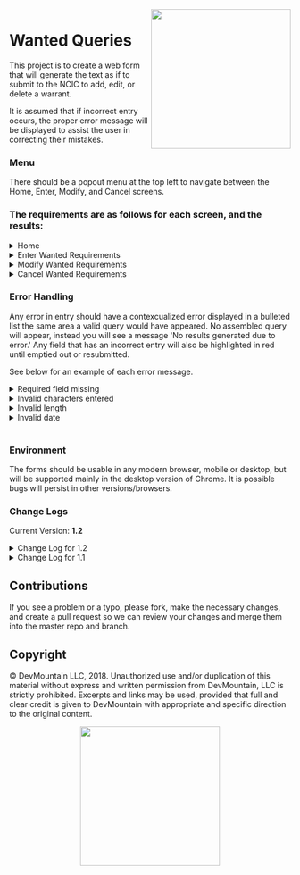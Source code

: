 <img src="https://devmounta.in/img/logowhiteblue.png" width="250" align="right">

# Wanted Queries

This project is to create a web form that will generate the text as if to submit to the NCIC to add, edit, or delete a warrant.

It is assumed that if incorrect entry occurs, the proper error message will be displayed to assist the user in correcting their mistakes.

### Menu

There should be a popout menu at the top left to navigate between the Home, Enter, Modify, and Cancel screens.

### The requirements are as follows for each screen, and the results:


<details>

<summary> Home </summary>

#### Screen Summary

This screen exists to give a brief description of what each of the other screens is intended for.

</details>


<details>

<summary> Enter Wanted Requirements </summary>

<br />

#### This screen exists to generate the text string which will be sent to the state or federal government, who will register a warrant using the supplied information.

##### Entry Requirements
*alpha*: any alphabetical characters, upper or lower case

*numeric*: numbers only, 0-9

*special*: these are any characters other than numbers and letters, including blank spaces ' '.  Also, periods '.' should not be allowed as they can break message parsing.

##### Field Requirements
* Header: Required, 9-19 characters in length, any allowed
* MKE: Required, 2-4 alpha/special characters in length
* Originating Agency Identifier: Required, 9 alphanumeric characters in length
* Name: Required, 3-30 characters in length, any allowed
* Sex: Required, Dropdown where Female, Male, Other, and Unknown are the only accepted entries, reflected by 'F', 'M', 'O', and 'U' respectively in the assembled query
* Race / Ethnicity: Required, Dropdown where Asian/Pacific Islander, Black, Hispanic, American Indian / Alaskan Native, White, and Unknown are the only accepted entries, reflected by a 'A', 'B', 'H', 'I', 'W', and 'U' respectively in the assembled query
* Height: Required, 3 characters in length, numeric only in FII format, where F is feet and I is inches
* Weight: Required, 1-3 characters in length, numeric only in lbs, leading zeros to be entered systematically as necessary to change the length to 3 characters in the assembled query.
* Hair: Required, 3-10 characters in length, alpha only
* Offense: Required, 5-15 characters in length, any allowed
* Date of Warrant/Violation: Required, this field uses the date picker as generated by the browser, but can still be typed manually, 10 characters in length, numeric in MM/DD/YYYY format (allows dates from 1900 to today +1 day, to account for time zone differences)
* Drivers License: Optional, 1-20 characters in length, any characters allowed, if included requires DL State & DL Expiration Year
* DL State: Optional, 2 characters in length, State Abbreviations only, if included requires Drivers License & DL Expiration Year
* DL Expiration Date: Optional, 10 characters in length, numeric in MM/DD/YYYY format, if included requires Drivers License & DL State, can be future dated, but still cannot preceed 1900.
* License Plate: Optional, 5-8 alphanumeric characters in length, if included requires License State & License Year
* License State: Optional, 2 characters in length, State Abbreviations only, if included requires License Plate and License Year
* License Expiration Date: Optional, this field uses the date picker as generated by the browser, but can still be typed manually, 10 characters in length, numeric in MM/DD/YYYY format, if included requires License Plate and License Year, can be future dated, but still cannot preceed 1900.

##### Results
Upon successful entry, a text message will be created, which consists of each of the values entered, separated by a '.' - any optional fields left blank will still be denoted in the message by an additional '.'

</details>

<details>

<summary> Modify Wanted Requirements </summary>

#### This screen exists to generate the text string which will be sent to the state or federal government, who will use the Warrant ID to find an existing warrant which will be modified with any other supplied information.

##### Screen Specific Requirements:
* Only the Warrant ID field is individually required
* At least ONE other field must be populated (any populated fields will overwrite the value in the recipients' database(s))

##### Entry Requirements
*alpha*: any alphabetical characters, upper or lower case

*numeric*: numbers only, 0-9

*special*: these are any characters other than numbers and letters, including blank spaces ' '.  Also, periods '.' should not be allowed as they can break message parsing.

##### Field Requirements
* Warrant ID: Required, 10 numbers - this ID is returned to the sending organization by the receiving organization when a warrant is entered.
* Header: Optional, 9-19 characters in length, any allowed
* MKE: Optional, 2-4 alpha/special characters in length
* Originating Agency Identifier: Optional, 9 alphanumeric characters in length
* Name: Optional, 3-30 characters in length, any allowed
* Sex: Optional, Dropdown, Female, Male, Other, and Unknown are the only accepted entries, reflected by 'F', 'M', 'O', and 'U' in the assembled query
* Race / Ethnicity: Optional, Dropdown where Asian/Pacific Islander, Black, Hispanic, American Indian / Alaskan Native, White, and Unknown are the only accepted entries, reflected by a 'A', 'B', 'H', 'I', 'W', and 'U' respectively in the assembled query
* Height: Optional, 3 characters in length, numeric only in FII format, where F is feet and I is inches
* Weight: Optional, 1-3 characters in length, numeric only in lbs, leading zeros to be entered systematically as necessary to change the length to 3 characters in the assembled query.
* Hair: Optional, 3-10 characters in length, alpha only
* Offense: Optional, 5-15 characters in length, any allowed
* Date of Warrant/Violation: Optional, this field uses the date picker as generated by the browser, but can still be typed manually, 10 characters in length, numeric in MM/DD/YYYY format (allows dates from 1900 to today +1 day, to account for time zone differences)
* Drivers License: Optional, 1-20 characters in length, any characters allowed, if included requires DL State & DL Expiration Year
* DL State: Optional, 2 characters in length, State Abbreviations only, if included requires Drivers License & DL Expiration Year
* DL Expiration Date: Optional, 10 characters in length, numeric in MM/DD/YYYY format, if included requires Drivers License & DL State, can be future dated, but still cannot preceed 1900.
* License Plate: Optional, 5-8 alphanumeric characters in length, if included requires License State & License Year
* License State: Optional, 2 characters in length, State Abbreviations only, if included requires License Plate and License Year
* License Expiration Date: Optional, this field uses the date picker as generated by the browser, but can still be typed manually, 10 characters in length, numeric in MM/DD/YYYY format, if included requires License Plate and License Year, can be future dated, but still cannot preceed 1900

##### Results
Upon successful entry, a text message will be created, which consists of each of the values entered, separated by a '.' - any optional fields left blank will still be denoted in the message by an additional '.'

</details>

<details>

<summary> Cancel Wanted Requirements </summary>

#### This screen exists to generate the text string which will be sent to the state or federal government, who will use the Warrant ID to find and cancel an existing warrant.

##### Entry Requirements
*alpha*: any alphabetical characters, upper or lower case

*numeric*: numbers only, 0-9

*special*: these are any characters other than numbers and letters, including blank spaces ' '.  Also, periods '.' should not be allowed as they can break message parsing.

##### Field Requirements
* Warrant ID: Required, 10 characters in length, numeric only - this ID is returned to the sending organization by the receiving organization when a warrant is entered.
* Reason for Cancellation: Required, 10-150 characters in length, any allowed - this is a free text field to explain why a warrant is being cancelled.
* Date of Cancellation: Required, this field uses the date picker as generated by the browser, but can still be typed manually, 10 characters in length, numeric in MM/DD/YYYY format - this is the date the cancellation is to take effect, can be future dated, but still cannot preceed 1900.

</details>


### Error Handling

Any error in entry should have a contexcualized error displayed in a bulleted list the same area a valid query would have appeared.  No assembled query will appear, instead you will see a message 'No results generated due to error.'  Any field that has an incorrect entry will also be highlighted in red until emptied out or resubmitted.

See below for an example of each error message.

<details>

<summary> Required field missing </summary>

* The "Header" field must be included.
* If one of the following are present, all must be present: Drivers License, DL State, DL Expiration Date.

Empty required fields are also hilighted in blue.

</details>

<details>

<summary> Invalid characters entered </summary>

* The "Originating Agency Identifier" field can only include characters from the English Alphabet or numeric characters.
* The "MKE" field has one or more periods, which are unacceptable in any field.
* The "Weight" field needs to have a value greater than 0.

</details>

<details>

<summary> Invalid length </summary>

* The "Height" field should be 3 characters long.

</details>

<details>

<summary> Invalid date </summary>

* The "Date of Warrant/Violation" field must be entered as a date, MM/DD/YYYY, no earlier than 01/01/1900 and no later than today's date.
* The "DL Expiration Date" field must be entered as a date, MM/DD/YYYY, no earlier than 01/01/1900 and no later than today's date.

</details>

<br />

### Environment

The forms should be usable in any modern browser, mobile or desktop, but will be supported mainly in the desktop version of Chrome.  It is possible bugs will persist in other versions/browsers.

### Change Logs

Current Version: **1.2**

<details>

<summary> Change Log for 1.2 </summary>

* Split height field into feet & inches. They will be joined, and if inches is less than 2 characters, a leading 0 will be added.

</details>

<details>

<summary> Change Log for 1.1 </summary>

**Updated readme for:**
* Change log added
* Environmental requirements added
* Date fields - updated to date picker, no date before 1900, even on expirations
* Sex - details on the dropdown added
* Race - changed to 'Race / Ethnicity' and details on the dropdown added
* Special Characters - clarification in rules
* Error Handling - examples of error messages and how errors as a whole are handled
* Typos

**Bug Fixes:**
* Periods in any field will now generate a field specific error message - for example: "The "Name" field has one or more periods, which are unacceptable in any field."
* "Reason for Cancellation" was accepting only 5 characters.  This has been fixed so the field matches the requirements.
* The "Modify" screen now will enforce that at least one optional field has to be entered
* The weight field will no longer autofill with 000s.

**Improvements:**
* Label added to indicate which transaction the user is doing.
* Instructions on the query creation screens have been clarified.
* Placeholder text added to all fields.
* Empty required fields and fields in error are now highlighted, blue and red respectively.

</details>

## Contributions

If you see a problem or a typo, please fork, make the necessary changes, and create a pull request so we can review your changes and merge them into the master repo and branch.

## Copyright

© DevMountain LLC, 2018. Unauthorized use and/or duplication of this material without express and written permission from DevMountain, LLC is strictly prohibited. Excerpts and links may be used, provided that full and clear credit is given to DevMountain with appropriate and specific direction to the original content.

<p align="center">
<img src="https://devmounta.in/img/logowhiteblue.png" width="250">
</p>